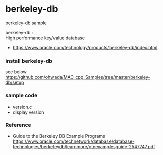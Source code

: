 berkeley-db
===============

berkeley-db  sample <br/>

berkeley-db : <br/>
High performance key/value database <br/>
- https://www.oracle.com/technology/products/berkeley-db/index.html <br/>


###  install berkeley-db
see below <br/>
https://github.com/ohwada/MAC_cpp_Samples/tree/master/berkeley-db/setup <br/>

### sample code
- version.c <br/>
- display version <br/>
 

### Reference
- Guide to the Berkeley DB Example Programs <br/>
https://www.oracle.com/technetwork/database/database-technologies/berkeleydb/learnmore/otnexamplesguide-2547747.pdf 
